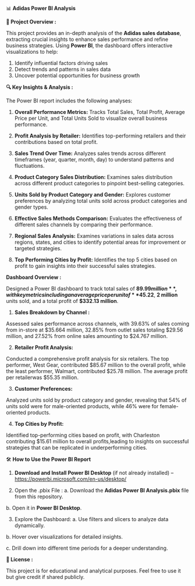📊 **Adidas Power BI Analysis**

**📌 Project Overview :**

This project provides an in-depth analysis of the **Adidas sales database**, extracting crucial insights to enhance sales performance and refine business strategies. Using **Power BI**, the dashboard offers interactive visualizations to help:

1. Identify influential factors driving sales
2. Detect trends and patterns in sales data
3. Uncover potential opportunities for business growth

**🔍 Key Insights & Analysis :**

The Power BI report includes the following analyses:

1. **Overall Performance Metrics:** Tracks Total Sales, Total Profit, Average Price per Unit, and Total Units Sold to visualize overall business performance.

2. **Profit Analysis by Retailer:** Identifies top-performing retailers and their contributions based on total profit.

3. **Sales Trend Over Time:** Analyzes sales trends across different timeframes (year, quarter, month, day) to understand patterns and fluctuations.

4. **Product Category Sales Distribution:** Examines sales distribution across different product categories to pinpoint best-selling categories.

5. **Units Sold by Product Category and Gender:** Explores customer preferences by analyzing total units sold across product categories and gender types.

6. **Effective Sales Methods Comparison:** Evaluates the effectiveness of different sales channels by comparing their performance.

7. **Regional Sales Analysis:** Examines variations in sales data across regions, states, and cities to identify potential areas for improvement or targeted strategies.

8. **Top Performing Cities by Profit:** Identifies the top 5 cities based on profit to gain insights into their successful sales strategies.

**Dashboard Overview :**

Designed a Power BI dashboard to track total sales of **$89.99 million**, with key metrics including an average price per unit of **$45.22**, **2 million** units sold, and a total profit of **$332.13 million**.

1. **Sales Breakdown by Channel :**

Assessed sales performance across channels, with 39.63% of sales coming from in-store at $35.664 million, 32.85% from outlet sales totaling $29.56 million, and 27.52% from online sales amounting to $24.767 million.

2. **Retailer Profit Analysis:**

Conducted a comprehensive profit analysis for six retailers. The top performer, West Gear, contributed $85.67 million to the overall profit, while the least performer, Walmart, contributed $25.78 million. The average profit per retailerwas $55.35 million.

3. **Customer Preferences:**

Analyzed units sold by product category and gender, revealing that 54% of units sold were for male-oriented products, while 46% were for female-oriented products.

4. **Top Cities by Profit:**

Identified top-performing cities based on profit, with Charleston contributing $15.61 million to overall profits,leading to insights on successful strategies that can be replicated in underperforming cities.

🛠️ **How to Use the Power BI Report**

1. **Download and Install Power BI Desktop** (if not already installed) – https://powerbi.microsoft.com/en-us/desktop/

2. Open the .pbix File :
a. Download the **Adidas Power BI Analysis.pbix** file from this repository.

b. Open it in **Power BI Desktop**.

3. Explore the Dashboard:
a. Use filters and slicers to analyze data dynamically.

b. Hover over visualizations for detailed insights.

c. Drill down into different time periods for a deeper understanding.

**📜 License :**

This project is for educational and analytical purposes. Feel free to use it but give credit if shared publicly.
